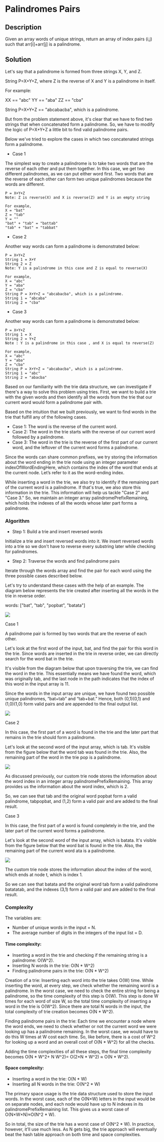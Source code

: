 # Palindromes Pairs

## Description

Given an array words of unique strings, return an array of index pairs (i,j) such that arr[i]+arr[j] is a palindrome.

## Solution

Let's say that a palindrome is formed from three strings X, Y, and Z.

String P=X+Y+Z, where Z is the reverse of X and Y is a palindrome in itself.

For example:

XX == "abc"
YY == "aba"
ZZ == "cba"

String P=X+Y+Z == "abcabacba", which is a palindrome.

But from the problem statement above, it's clear that we have to find two strings that when concatenated form a palindrome. So, we have to modify the logic of P=X+Y+Z a little bit to find valid palindrome pairs.

Below we've tried to explore the cases in which two concatenated strings form a palindrome.

- Case 1

The simplest way to create a palindrome is to take two words that are the reverse of each other and put them together. In this case, we get two different palindromes, as we can put either word first. Two words that are the reverse of each other can form two unique palindromes because the words are different.

```
P = X+Y+Z
Note: Z is reverse(X) and X is reverse(Z) and Y is an empty string

For example, 
X = "bat"
Z = "tab"
Y = ""
"bat" + "tab" = "battab"
"tab" + "bat" = "tabbat"
```

- Case 2

Another way words can form a palindrome is demonstrated below:

```
P = X+Y+Z
String 1 = X+Y
String 2 = Z
Note: Y is a palindrome in this case and Z is equal to reverse(X)

For example,
X = "abc" 
Y = "aba" 
Z = "cba"
String P = X+Y+Z = "abcabacba", which is a palindrome.
String 1 = "abcaba"
String 2 = "cba"
```

- Case 3

Another way words can form a palindrome is demonstrated below:

```
P = X+Y+Z
String 1 = X
String 2 = Y+Z
Note : Y is a palindrome in this case , and X is equal to reverse(Z)

For example,
X = "abc" 
Y = "aba" 
Z = "cba"
String P = X+Y+Z = "abcabacba", which is a palindrome.
String 1 = "abc"
String 2 = "abacba"
```

Based on our familiarity with the trie data structure, we can investigate if there's a way to solve this problem using tries. First, we want to build a trie with the given words and then identify all the words from the trie that our current word would form a palindrome pair with.

Based on the intuition that we built previously, we want to find words in the trie that fulfill any of the following cases.

- Case 1: The word is the reverse of the current word.
- Case 2: The word in the trie starts with the reverse of our current word followed by a palindrome.
- Case 3: The word in the trie is the reverse of the first part of our current word, and the leftover of the current word forms a palindrome.

Since the words can share common prefixes, we try storing the information about the word ending in the trie node using an integer parameter indexOfWordEndingHere, which contains the index of the word that ends at the current node. Let’s refer to it as the word-ending index.

While inserting a word in the trie, we also try to identify if the remaining part of the current word is a palindrome. If that's true, we also store this information in the trie. This information will help us tackle "Case 2" and "Case 3." So, we maintain an integer array palindromePrefixRemaining, which holds the indexes of all the words whose later part forms a palindrome.

### Algorithm

- Step 1: Build a trie and insert reversed words

Initialize a trie and insert reversed words into it. We insert reversed words into a trie so we don't have to reverse every substring later while checking for palindromes.

- Step 2: Traverse the words and find palindrome pairs

Iterate through the words array and find the pair for each word using the three possible cases described below.

Let's try to understand these cases with the help of an example. The diagram below represents the trie created after inserting all the words in the trie in reverse order.

words: ["bat", "tab", "popbat", "batata"]

![](../../../../../../img/14.34.37.png)

Case 1

A palindrome pair is formed by two words that are the reverse of each other.

Let's look at the first word of the input, bat, and find the pair for this word in the trie. Since words are inserted in the trie in reverse order, we can directly search for the word bat in the trie.

It's visible from the diagram below that upon traversing the trie, we can find the word in the trie. This essentially means we have found the word, which was originally tab, and the last node in the path indicates that the index of this word in the input array is 11.

Since the words in the input array are unique, we have found two possible unique palindromes, “bat+tab” and “tab+bat.” Hence, both (0,1)(0,1) and (1,0)(1,0) form valid pairs and are appended to the final output list.

![](../../../../../../img/14.34.49.png)

Case 2

In this case, the first part of a word is found in the trie and the later part that remains in the trie should form a palindrome.

Let's look at the second word of the input array, which is tab. It's visible from the figure below that the word tab was found in the trie. Also, the remaining part of the word in the trie pop is a palindrome.

![](../../../../../../img/14.35.00.png)

As discussed previously, our custom trie node stores the information about the word index in an integer array palindromePrefixRemaining. This array provides us the information about the word index, which is 2.

So, we can see that tab and the original word popbat form a valid palindrome, tabpopbat, and (1,2) form a valid pair and are added to the final result.

Case 3

In this case, the first part of a word is found completely in the trie, and the later part of the current word forms a palindrome.

Let's look at the second word of the input array, which is batata. It's visible from the figure below that the word bat is found in the trie. Also, the remaining part of the current word ata is a palindrome.

![](../../../../../../img/14.35.10.png)

The custom trie node stores the information about the index of the word, which ends at node t, which is index 1.

So we can see that batata and the original word tab form a valid palindrome batatatab, and the indexes (3,1) form a valid pair and are added to the final result.

### Complexity

The variables are:
 
- Number of unique words in the input = N.
- The average number of digits in the integers of the input list = D.

#### Time complexity:

- Inserting a word in the trie and checking if the remaining string is a palindrome: O(W^2).
- Inserting N words in the trie: O(N * W^2)
- Finding palindrome pairs in the trie: O(N * W^2)

Creation of a trie: Inserting each word into the trie takes O(W) time. While inserting the word, at every step, we check whether the remaining word is a palindrome. In the worst case, we need to check the entire string for being a palindrome, so the time complexity of this step is O(W). This step is done W times for each word of size W, so the total time complexity of inserting a word in the trie is O(W^2). Since there are total N words in the input, the total complexity of trie creation becomes O(N * W^2).

Finding palindrome pairs in the trie: Each time we encounter a node where the word ends, we need to check whether or not the current word we were looking up has a palindrome remaining. In the worst case, we would have to do this W times at W cost each time. So, like before, there is a cost of W^2 for looking up a word and an overall cost of O(N * W^2) for all the checks.

Adding the time complexities of all these steps, the final time complexity becomes O(N * W^2+ N W^2)= O(2×N * W^2) ≈ O(N * W^2).

#### Space complexity:

- Inserting a word in the trie: O(N * W)
- Inserting all N words in the trie: O(N^2 * W)

The primary space usage is the trie data structure used to store the input words. In the worst case, each of the O(N×W) letters in the input would be on separate nodes, and each node would have up to N indexes in its palindromePrefixRemaining list. This gives us a worst case of O(N×W×N)≈O(N^2 * W).

So in total, the size of the trie has a worst case of O(N^2 * W). In practice, however, it’ll use much less. As N gets big, the trie approach will eventually beat the hash table approach on both time and space complexities. 